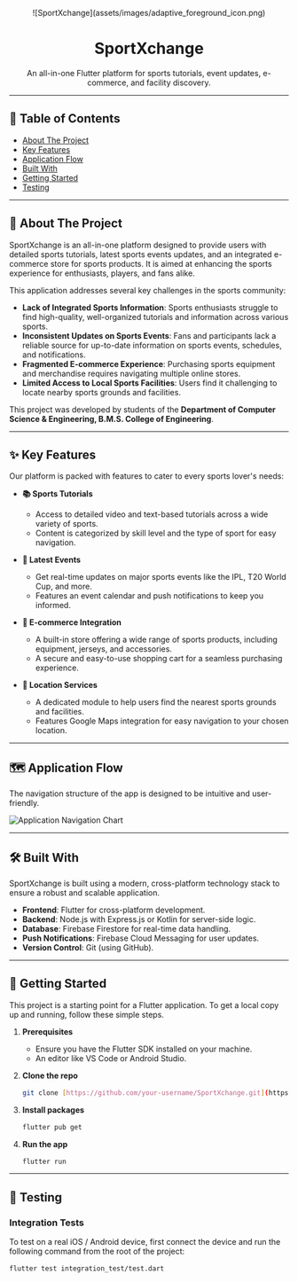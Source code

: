 <p align="center">
  ![SportXchange](assets/images/adaptive_foreground_icon.png)

</p>

<h1 align="center">SportXchange</h1>

<p align="center">
  An all-in-one Flutter platform for sports tutorials, event updates, e-commerce, and facility discovery.
</p>

---

## 📖 Table of Contents

-   [About The Project](#about-the-project)
-   [Key Features](#key-features)
-   [Application Flow](#application-flow)
-   [Built With](#built-with)
-   [Getting Started](#getting-started)
-   [Testing](#testing)

---

## 🎯 About The Project

SportXchange is an all-in-one platform designed to provide users with detailed sports tutorials, latest sports events updates, and an integrated e-commerce store for sports products. It is aimed at enhancing the sports experience for enthusiasts, players, and fans alike.

This application addresses several key challenges in the sports community:
* **Lack of Integrated Sports Information**: Sports enthusiasts struggle to find high-quality, well-organized tutorials and information across various sports.
* **Inconsistent Updates on Sports Events**: Fans and participants lack a reliable source for up-to-date information on sports events, schedules, and notifications.
* **Fragmented E-commerce Experience**: Purchasing sports equipment and merchandise requires navigating multiple online stores.
* **Limited Access to Local Sports Facilities**: Users find it challenging to locate nearby sports grounds and facilities.

This project was developed by students of the **Department of Computer Science & Engineering, B.M.S. College of Engineering**.

---

## ✨ Key Features

Our platform is packed with features to cater to every sports lover's needs:

* **📚 Sports Tutorials**
    * Access to detailed video and text-based tutorials across a wide variety of sports.
    * Content is categorized by skill level and the type of sport for easy navigation.

* **📅 Latest Events**
    * Get real-time updates on major sports events like the IPL, T20 World Cup, and more.
    * Features an event calendar and push notifications to keep you informed.

* **🛒 E-commerce Integration**
    * A built-in store offering a wide range of sports products, including equipment, jerseys, and accessories.
    * A secure and easy-to-use shopping cart for a seamless purchasing experience.

* **📍 Location Services**
    * A dedicated module to help users find the nearest sports grounds and facilities.
    * Features Google Maps integration for easy navigation to your chosen location.

---

## 🗺️ Application Flow

The navigation structure of the app is designed to be intuitive and user-friendly.

![Application Navigation Chart](https://i.imgur.com/g88Gk9c.png)

---

## 🛠️ Built With

SportXchange is built using a modern, cross-platform technology stack to ensure a robust and scalable application.

* **Frontend**: Flutter for cross-platform development.
* **Backend**: Node.js with Express.js or Kotlin for server-side logic.
* **Database**: Firebase Firestore for real-time data handling.
* **Push Notifications**: Firebase Cloud Messaging for user updates.
* **Version Control**: Git (using GitHub).

---

## 🚀 Getting Started

This project is a starting point for a Flutter application. To get a local copy up and running, follow these simple steps.

1.  **Prerequisites**
    * Ensure you have the Flutter SDK installed on your machine.
    * An editor like VS Code or Android Studio.

2.  **Clone the repo**
    ```sh
    git clone [https://github.com/your-username/SportXchange.git](https://github.com/your-username/SportXchange.git)
    ```
3.  **Install packages**
    ```sh
    flutter pub get
    ```
4.  **Run the app**
    ```sh
    flutter run
    ```

---

## 🧪 Testing

### Integration Tests

To test on a real iOS / Android device, first connect the device and run the following command from the root of the project:

```bash
flutter test integration_test/test.dart
